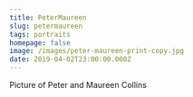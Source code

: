 ```yaml
---
title: PeterMaureen
slug: petermaureen
tags: portraits
homepage: false
image: /images/peter-maureen-print-copy.jpg
date: 2019-04-02T23:00:00.000Z
---
```

Picture of Peter and Maureen Collins
